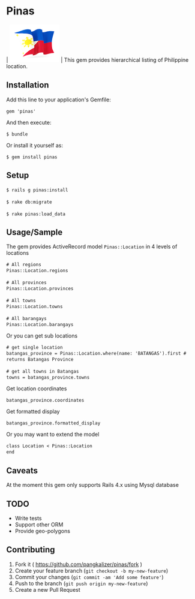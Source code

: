 # Pinas

| ![Pinas](philippines.png) | This gem provides hierarchical listing of Philippine location. 

## Installation

Add this line to your application's Gemfile:

    gem 'pinas'

And then execute:

    $ bundle

Or install it yourself as:

    $ gem install pinas

## Setup

    $ rails g pinas:install

    $ rake db:migrate

    $ rake pinas:load_data

## Usage/Sample

The gem provides ActiveRecord model `Pinas::Location` in 4 levels of locations

    # All regions
    Pinas::Location.regions

    # All provinces
    Pinas::Location.provinces

    # All towns
    Pinas::Location.towns

    # All barangays
    Pinas::Location.barangays

Or you can get sub locations

    # get single location
    batangas_province = Pinas::Location.where(name: 'BATANGAS').first # returns Batangas Province
    
    # get all towns in Batangas
    towns = batangas_province.towns

Get location coordinates

    batangas_province.coordinates

Get formatted display

    batangas_province.formatted_display

Or you may want to extend the model

    class Location < Pinas::Location
    end


## Caveats

At the moment this gem only supports Rails 4.x using Mysql database


## TODO

* Write tests
* Support other ORM 
* Provide geo-polygons


## Contributing

1. Fork it ( https://github.com/pangkalizer/pinas/fork )
2. Create your feature branch (`git checkout -b my-new-feature`)
3. Commit your changes (`git commit -am 'Add some feature'`)
4. Push to the branch (`git push origin my-new-feature`)
5. Create a new Pull Request
